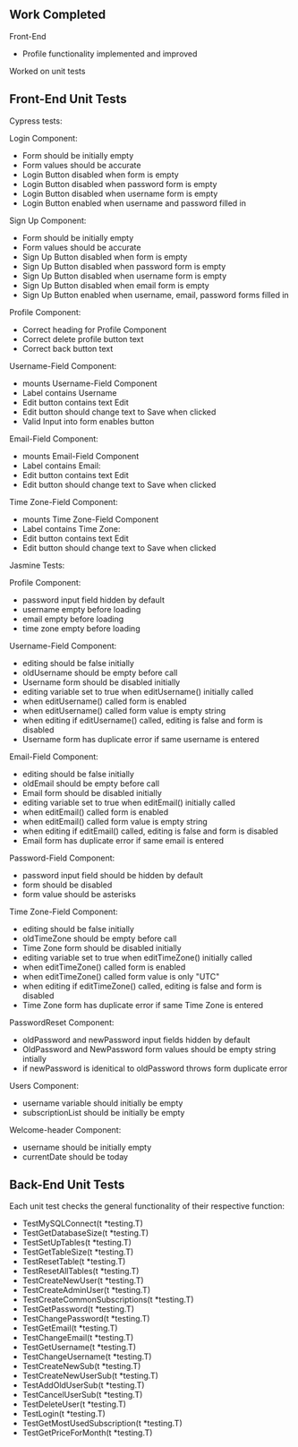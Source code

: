 ## Work Completed

Front-End
* Profile functionality implemented and improved

Worked on unit tests


## Front-End Unit Tests

Cypress tests:

Login Component:
* Form should be initially empty
* Form values should be accurate
* Login Button disabled when form is empty
* Login Button disabled when password form is empty
* Login Button disabled when username form is empty
* Login Button enabled when username and password filled in

Sign Up Component:
* Form should be initially empty
* Form values should be accurate
* Sign Up Button disabled when form is empty
* Sign Up Button disabled when password form is empty
* Sign Up Button disabled when username form is empty
* Sign Up Button disabled when email form is empty
* Sign Up Button enabled when username, email, password forms filled in

Profile Component:
* Correct heading for Profile Component
* Correct delete profile button text
* Correct back button text

Username-Field Component:
* mounts Username-Field Component
* Label contains Username
* Edit button contains text Edit
* Edit button should change text to Save when clicked
* Valid Input into form enables button

Email-Field Component:
* mounts Email-Field Component
* Label contains Email:
* Edit button contains text Edit
* Edit button should change text to Save when clicked

Time Zone-Field Component:
* mounts Time Zone-Field Component
* Label contains Time Zone:
* Edit button contains text Edit
* Edit button should change text to Save when clicked

Jasmine Tests:

Profile Component:
* password input field hidden by default
* username empty before loading
* email empty before loading
* time zone empty before loading

Username-Field Component:
* editing should be false initially
* oldUsername should be empty before call
* Username form should be disabled initially
* editing variable set to true when editUsername() initially called
* when editUsername() called form is enabled
* when editUsername() called form value is empty string
* when editing if editUsername() called, editing is false and form is disabled
* Username form has duplicate error if same username is entered

Email-Field Component:
* editing should be false initially
* oldEmail should be empty before call
* Email form should be disabled initially
* editing variable set to true when editEmail() initially called
* when editEmail() called form is enabled
* when editEmail() called form value is empty string
* when editing if editEmail() called, editing is false and form is disabled
* Email form has duplicate error if same email is entered

Password-Field Component:
* password input field should be hidden by default
* form should be disabled
* form value should be asterisks

Time Zone-Field Component:
* editing should be false initially
* oldTimeZone should be empty before call
* Time Zone form should be disabled initially
* editing variable set to true when editTimeZone() initially called
* when editTimeZone() called form is enabled
* when editTimeZone() called form value is only "UTC"
* when editing if editTimeZone() called, editing is false and form is disabled
* Time Zone form has duplicate error if same Time Zone is entered

PasswordReset Component:
* oldPassword and newPassword input fields hidden by default
* OldPassword and NewPassword form values should be empty string intially
* if newPassword is idenitical to oldPassword throws form duplicate error

Users Component:
* username variable should initially be empty
* subscriptionList should be initially be empty

Welcome-header Component:
* username should be initially empty
* currentDate should be today

## Back-End Unit Tests

Each unit test checks the general functionality of their respective function:
* TestMySQLConnect(t *testing.T)
* TestGetDatabaseSize(t *testing.T)
* TestSetUpTables(t *testing.T)
* TestGetTableSize(t *testing.T)
* TestResetTable(t *testing.T)
* TestResetAllTables(t *testing.T)
* TestCreateNewUser(t *testing.T)
* TestCreateAdminUser(t *testing.T)
* TestCreateCommonSubscriptions(t *testing.T)
* TestGetPassword(t *testing.T)
* TestChangePassword(t *testing.T)
* TestGetEmail(t *testing.T)
* TestChangeEmail(t *testing.T)
* TestGetUsername(t *testing.T)
* TestChangeUsername(t *testing.T)
* TestCreateNewSub(t *testing.T)
* TestCreateNewUserSub(t *testing.T)
* TestAddOldUserSub(t *testing.T)
* TestCancelUserSub(t *testing.T)
* TestDeleteUser(t *testing.T)
* TestLogin(t *testing.T)
* TestGetMostUsedSubscription(t *testing.T)
* TestGetPriceForMonth(t *testing.T)

